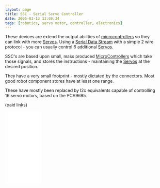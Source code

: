 ```yaml
---
layout: page
title: SSC - Serial Servo Controller
date: 2005-03-13 13:09:34
tags: [robotics, servo motor, controller, electronics]
---
```

These devices are extend the output abilities of [microcontrollers](/wiki/microcontroller.html "A programmable digital controller (or ") so they can link with more [Servos](/wiki/servo_motor.html "A motor with built in positioning control - easily interfaced with digital systems"). Using a [Serial Data Stream](/wiki/serial_data_stream.html "Serial Data Stream") with a simple 2 wire protocol - you can usually control 6 additional [Servos](/wiki/servo_motor.html "A motor with built in positioning control - easily interfaced with digital systems").

SSC's are based upon small, mass produced [MicroControllers](/wiki/microcontroller.html "A programmable digital controller (or ") which take those signals, and stores the instructions - maintaining the [Servos](/wiki/servo_motor.html "A motor with built in positioning control - easily interfaced with digital systems") at the desired position.

They have a very small footprint - mostly dictated by the connectors. Most good robot component stores have at least one range.

These have mostly been replaced by I2c equivalents capable of controlling 16 servo motors, based on the PCA9685.

(paid links)

<iframe style="width:120px;height:240px;" marginwidth="0" marginheight="0" scrolling="no" frameborder="0" src="//ws-eu.amazon-adsystem.com/widgets/q?ServiceVersion=20070822&OneJS=1&Operation=GetAdHtml&MarketPlace=GB&source=ss&ref=as_ss_li_til&ad_type=product_link&tracking_id=orionrobots-21&language=en_GB&marketplace=amazon&region=GB&placement=B014KTSMLA&asins=B014KTSMLA&linkId=a508bc6299afbf812369615c1754b14e&show_border=true&link_opens_in_new_window=true"></iframe>
